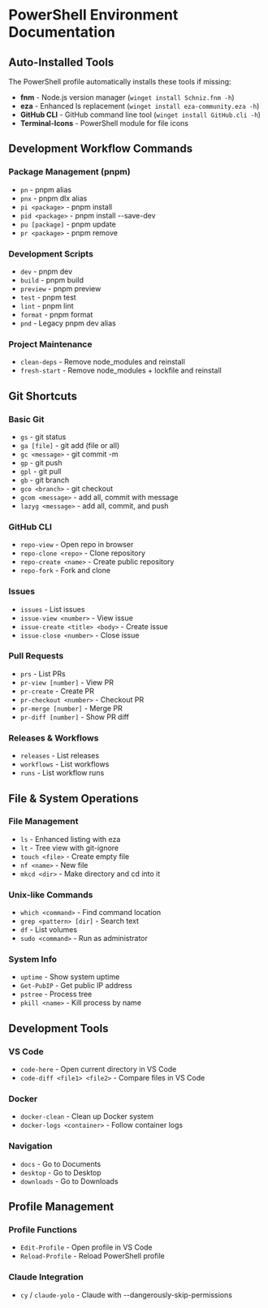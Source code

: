 # PowerShell Environment Documentation

## Auto-Installed Tools
The PowerShell profile automatically installs these tools if missing:
- **fnm** - Node.js version manager (`winget install Schniz.fnm -h`)
- **eza** - Enhanced ls replacement (`winget install eza-community.eza -h`)
- **GitHub CLI** - GitHub command line tool (`winget install GitHub.cli -h`)
- **Terminal-Icons** - PowerShell module for file icons

## Development Workflow Commands

### Package Management (pnpm)
- `pn` - pnpm alias
- `pnx` - pnpm dlx alias
- `pi <package>` - pnpm install
- `pid <package>` - pnpm install --save-dev
- `pu [package]` - pnpm update
- `pr <package>` - pnpm remove

### Development Scripts
- `dev` - pnpm dev
- `build` - pnpm build
- `preview` - pnpm preview
- `test` - pnpm test
- `lint` - pnpm lint
- `format` - pnpm format
- `pnd` - Legacy pnpm dev alias

### Project Maintenance
- `clean-deps` - Remove node_modules and reinstall
- `fresh-start` - Remove node_modules + lockfile and reinstall

## Git Shortcuts

### Basic Git
- `gs` - git status
- `ga [file]` - git add (file or all)
- `gc <message>` - git commit -m
- `gp` - git push
- `gpl` - git pull
- `gb` - git branch
- `gco <branch>` - git checkout
- `gcom <message>` - add all, commit with message
- `lazyg <message>` - add all, commit, and push

### GitHub CLI
- `repo-view` - Open repo in browser
- `repo-clone <repo>` - Clone repository
- `repo-create <name>` - Create public repository
- `repo-fork` - Fork and clone

### Issues
- `issues` - List issues
- `issue-view <number>` - View issue
- `issue-create <title> <body>` - Create issue
- `issue-close <number>` - Close issue

### Pull Requests
- `prs` - List PRs
- `pr-view [number]` - View PR
- `pr-create` - Create PR
- `pr-checkout <number>` - Checkout PR
- `pr-merge [number]` - Merge PR
- `pr-diff [number]` - Show PR diff

### Releases & Workflows
- `releases` - List releases
- `workflows` - List workflows
- `runs` - List workflow runs

## File & System Operations

### File Management
- `ls` - Enhanced listing with eza
- `lt` - Tree view with git-ignore
- `touch <file>` - Create empty file
- `nf <name>` - New file
- `mkcd <dir>` - Make directory and cd into it

### Unix-like Commands
- `which <command>` - Find command location
- `grep <pattern> [dir]` - Search text
- `df` - List volumes
- `sudo <command>` - Run as administrator

### System Info
- `uptime` - Show system uptime
- `Get-PubIP` - Get public IP address
- `pstree` - Process tree
- `pkill <name>` - Kill process by name

## Development Tools

### VS Code
- `code-here` - Open current directory in VS Code
- `code-diff <file1> <file2>` - Compare files in VS Code

### Docker
- `docker-clean` - Clean up Docker system
- `docker-logs <container>` - Follow container logs

### Navigation
- `docs` - Go to Documents
- `desktop` - Go to Desktop
- `downloads` - Go to Downloads

## Profile Management

### Profile Functions
- `Edit-Profile` - Open profile in VS Code
- `Reload-Profile` - Reload PowerShell profile

### Claude Integration
- `cy` / `claude-yolo` - Claude with --dangerously-skip-permissions

